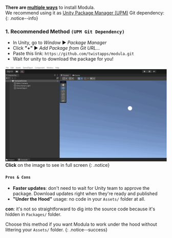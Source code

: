 ﻿
**There are [multiple ways](/install)** to install Modula.<br>
We recommend using it as [Unity Package Manager (UPM)](https://docs.unity3d.com/Manual/upm-ui.html) Git dependency:
{: .notice--info}
### 1. Recommended Method `(UPM Git Dependency)`
- In Unity, go to _Window_ ▶ _Package Manager_
- Click **"+"** ▶ _Add Package from Git URL..._
- Paste this link: `https://github.com/twistapps/modula.git`
- Wait for unity to download the package for you!

[![](/assets/img/modula-installation-git.gif)](/assets/img/modula-installation-git.gif)
**Click** on the image to see in full screen
{: .notice}

#### `Pros & Cons`
- **Faster updates**: don't need to wait for Unity team to approve the package.
Download updates right when they're ready and published
- **"Under the Hood"** usage: no code in your `Assets/` folder at all.

**con**: it's not so straightforward to dig into the source code because it's hidden in
`Packages/` folder.

Choose this method if you want Modula to work under the hood without littering your `Assets/` folder.
{: .notice--success}